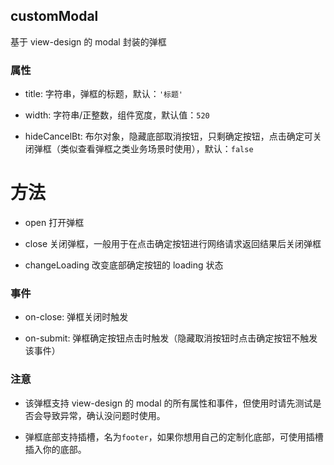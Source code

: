 ## customModal

基于 view-design 的 modal 封装的弹框

### 属性

- title: 字符串，弹框的标题，默认：`'标题'`

- width: 字符串/正整数，组件宽度，默认值：`520`

- hideCancelBt: 布尔对象，隐藏底部取消按钮，只剩确定按钮，点击确定可关闭弹框（类似查看弹框之类业务场景时使用），默认：`false`

# 方法

- open 打开弹框

- close 关闭弹框，一般用于在点击确定按钮进行网络请求返回结果后关闭弹框

- changeLoading 改变底部确定按钮的 loading 状态

### 事件

- on-close: 弹框关闭时触发

- on-submit: 弹框确定按钮点击时触发（隐藏取消按钮时点击确定按钮不触发该事件）

### 注意

- 该弹框支持 view-design 的 modal 的所有属性和事件，但使用时请先测试是否会导致异常，确认没问题时使用。

- 弹框底部支持插槽，名为`footer`，如果你想用自己的定制化底部，可使用插槽插入你的底部。
